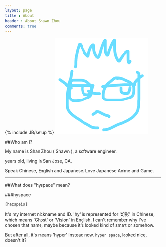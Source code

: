 ```yaml
---
layout: page
title : About
header : About Shawn Zhou
comments: true
---
```

{% include JB/setup %}
![Shawn](/assets/images/hyspace_draw.png)

##Who am I?

My name is Shan Zhou ( Shawn ), a software engineer.

<p><script>
(function () {
  var birthday=new Date(1989,1,4);
  var d=new Date();
  var age = d.getFullYear()-birthday.getFullYear()-((d.getMonth()<birthday.getMonth()|| d.getMonth()==birthday.getMonth() && d.getDate()<birthday.getDate())?1:0);
  document.write(age);
})();
</script> years old, living in San Jose, CA.</p>

Speak Chinese, English and Japanese. Love Japanese Anime and Game.

---------------------

##What does "hyspace" mean?

###hyspace

`[haɪspeis]`

It's my internet nickname and ID. 'hy' is represented for '幻影' in Chinese, which means 'Ghost' or 'Vision' in English. I can't remember why I've chosen that name, maybe because it's looked kind of smart or somehow.

But after all, it's means 'hyper' instead now. `hyper space`, looked nice, doesn't it?
